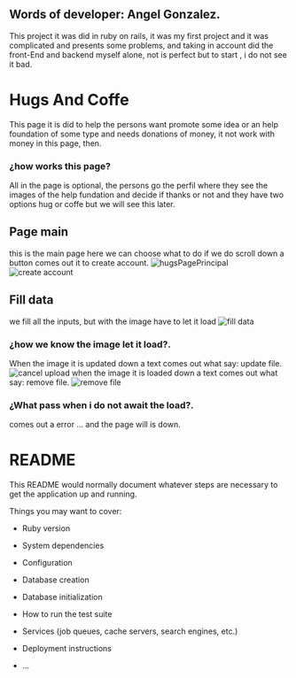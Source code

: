 ## Words of developer: Angel Gonzalez.
This project it was did in ruby on rails, it was my first project and it was complicated and presents some problems, and taking in account did the front-End and backend myself alone, not is perfect but  to start ,  i do not see it bad.

# Hugs And Coffe 

This page it is did to help the persons want promote some idea or an help foundation of some type and needs donations of money,  it not work with money in this page, then. 
### ¿how works this page?
All in the page is optional, the persons go the perfil where they see the images of the help fundation and decide if thanks or not and they have  two options hug or coffe but we will see this later.
## Page main 
this is the main page here we can choose what to do if we do scroll down a button comes out it to create account.
![hugsPagePrincipal](https://user-images.githubusercontent.com/58712435/96074804-87f7e780-0e77-11eb-9c59-4b1ba68c111d.jpg?raw=true "hugs and coffe")
![create account](https://user-images.githubusercontent.com/58712435/96083280-e37fa080-0e8a-11eb-9fb2-b68d63615084.png?raw=true "create account")

## Fill data
we fill all the inputs, but with the image have to let it load 
![fill data](https://user-images.githubusercontent.com/58712435/96081012-5f2b1e80-0e86-11eb-8fdb-3221d8482dbc.jpg?raw=true "fill data")

### ¿how we know the image let it load?.
When the image it is updated down a text comes out what say: update file.
![cancel upload](https://user-images.githubusercontent.com/58712435/96084821-c1d3e880-0e8d-11eb-8022-5d8eafd26ed5.png?raw=true "cancel upload")
when the image it is loaded down a text comes out what say: remove file.
![remove file](https://user-images.githubusercontent.com/58712435/96084831-c4364280-0e8d-11eb-9f3f-0a15728e6888.png?raw=true "remove file")
### ¿What pass when i do not await the load?.
comes out a error ... and the page will is down.

# README

This README would normally document whatever steps are necessary to get the
application up and running.

Things you may want to cover:

* Ruby version

* System dependencies

* Configuration

* Database creation

* Database initialization

* How to run the test suite

* Services (job queues, cache servers, search engines, etc.)

* Deployment instructions

* ...
